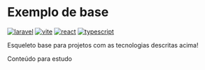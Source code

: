 # Exemplo de base
[![laravel](https://img.shields.io/badge/Laravel-FF2D20?style=for-the-badge&logo=laravel&logoColor=ffffff)](https://laravel.com/) [![vite](https://img.shields.io/badge/Vite-593D88?style=for-the-badge&logo=vite&logoColor=ffffff)](https://vitejs.dev/config/) [![react](https://img.shields.io/badge/React-20232A?style=for-the-badge&logo=react&logoColor=61DAFB)](https://pt-br.reactjs.org/)  [![typescript](https://img.shields.io/badge/TypeScript-007ACC?style=for-the-badge&logo=typescript&logoColor=white
)](https://www.typescriptlang.org/)

 Esqueleto base para projetos com as tecnologias descritas acima!

 Conteúdo para estudo